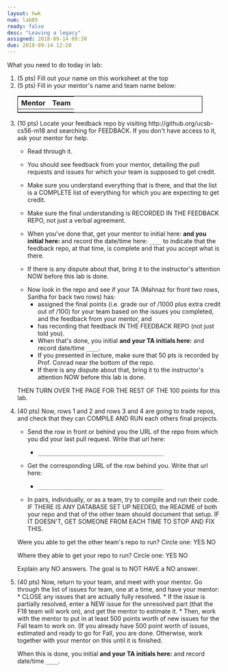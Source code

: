 ```yaml
---
layout: hwk
num: lab05
ready: false
desc: "Leaving a legacy"
assigned: 2018-09-14 09:30
due: 2018-09-14 12:20
---
```


What you need to do today in lab:

<ol>
<li> (5 pts) Fill out your name on this worksheet at the top</li>
<li> (5 pts) Fill in your mentor's name and team name below:

<style>
div.fill-in-table table {
  border:1px solid black;
  width: 90%;
  text-align:center;
}
</style>

<div class="fill-in-table" markdown="1">
  
| Mentor | Team |
|-|-|
| | |

</div>
</li>

<li markdown="1"> (10 pts) Locate your feedback repo by visiting http://github.org/ucsb-cs56-m18 and searching for FEEDBACK.
  If you don't have access to it, ask your mentor for help.
  
* Read through it.  
* You should see  feedback from your mentor, detailing the pull requests and issues for which your team is supposed to get credit.
* Make sure you understand everything that is there, and that the list is a COMPLETE list of everything for which you are expecting to get credit.  
* Make sure the final understanding is RECORDED IN THE FEEDBACK REPO, not just a verbal agreement.
* When you've done that, get your mentor to initial here: <code>____</code> and you initial here: <code>____</code>  and record the date/time here: <code>____</code>  to indicate that the feedback repo, at that time, is complete and that you accept what is there.
* If there is any dispute about that, bring it to the instructor's attention NOW before this lab is done.
  </li> 
  
  <li markdown="1"> Now look in the repo and see if your TA (Mahnaz for front two rows, Santha for back two rows) has:
  
  * assigned the final points (i.e. grade our of /1000 plus extra credit out of /100) for your team based on the issues you completed, and the feedback from your mentor, and
  * has recording that feedback IN THE FEEDBACK REPO (not just told you).
  * When that's done, you initial <code>____</code>  and your TA initials here:<code>____</code> and record date/time <code>____</code>.
  * If you presented in lecture, make sure that 50 pts is recorded by Prof. Conrad near the bottom of the repo.
  * If there is any dispute about that, bring it to the instructor's attention NOW before this lab is done.

THEN TURN OVER THE PAGE FOR THE REST OF THE 100 points for this lab.

<div class="pagebreak"></div>

</li>
 
<li markdown="1"> (40 pts) Now, rows 1 and 2 and rows 3 and 4 are going to trade repos, and check that they can COMPILE AND RUN each others final projects.    
  
* Send the row in front or behind you the URL of the repo from which you did your last pull request.  Write that url here:   

   * <code>_________________________________________</code>

* Get the corresponding URL of the row behind you.  Write that url here:   

   * <code>_________________________________________</code>

* In pairs, individually, or as a team, try to compile and run their code.  IF THERE IS ANY DATABASE SET UP NEEDED, the README of both your repo and that of the other team should document that setup.  IF IT DOESN'T, GET SOMEONE FROM EACH TIME TO STOP AND FIX THIS.

Were you able to get the other team's repo to run? Circle one:  YES NO

Where they able to get your repo to run? Circle one:  YES NO

Explain any NO answers.   The goal is to NOT HAVE a NO answer.

</li>

<li markdown="1"> (40 pts) Now, return to your team, and meet with your mentor.  Go through the list of issues for team, one at a time, and have your mentor:
* CLOSE any issues that are actually fully resolved. 
* If the issue is partially resolved, enter a NEW issue for the unresolved part (that the F18 team will work on), and get the mentor to estimate it.
* Then, work with the mentor to put in at least 500 points worth of new issues for the Fall team to work on. (If you already have 500 point worth of issues, estimated and ready to go for Fall, you are done. Otherwise, work together with your mentor on this until it is finished.


When this is done, you initial <code>____</code>  and your TA initials here:<code>____</code> and record date/time <code>____</code>.
</li>
</ol>
